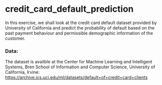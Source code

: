 # credit_card_default_prediction

In this exercise, we shall look at the credit card default dataset provided by University of California and predict the probability of default based on the past payment behaviour and permissible demographic information of the customer.

### Data:

The dataset is availble at the Center for Machine Learning and Intelligent Systems, Bren School of Information and Computer Science, University of California, Irvine:  https://archive.ics.uci.edu/ml/datasets/default+of+credit+card+clients
